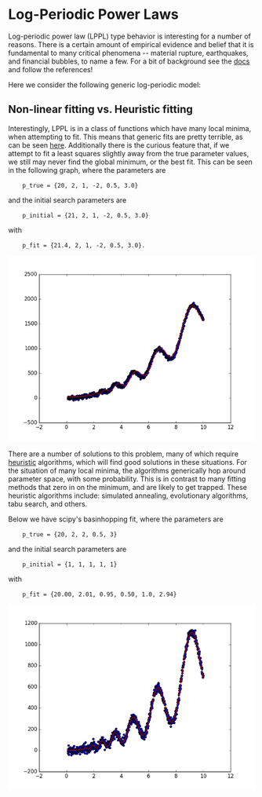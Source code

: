 # Log-Periodic Power Laws

Log-periodic power law (LPPL) type behavior is interesting for a number of
reasons.  There is a
certain amount of empirical evidence and belief that it is fundamental
to many critical phenomena -- material rupture, earthquakes, and financial
bubbles, to name a few.  For a bit of background see the [docs](docs/) and
follow the references!

Here we consider the following generic log-periodic model:



## Non-linear fitting vs. Heuristic fitting

Interestingly, LPPL is in a class of functions which have many local minima,
when attempting to fit. This means that generic fits are pretty terrible, as
can be seen [here](images/lppl_curve_fit_fit.png).  Additionally there is the
curious feature that, if we attempt
to fit a least squares slightly away from the true parameter values, we still
may never find the global minimum, or the best fit.  This can be seen in
the following graph, where the parameters are

```
	p_true = {20, 2, 1, -2, 0.5, 3.0}
```

and the initial search parameters are

```
	p_initial = {21, 2, 1, -2, 0.5, 3.0}
```

with

```
	p_fit = {21.4, 2, 1, -2, 0.5, 3.0}.
```

![Nonlinear LS](images/lppl_curve_fit_close.png)

There are a number of solutions to this problem, many of which require
[heuristic](https://en.wikipedia.org/wiki/Heuristic_(computer_science))
algorithms, which will find good solutions in these situations.
For the situation of many local minima, the algorithms generically hop around
parameter space, with some probability.  This is in contrast to many fitting
methods that zero in on the minimum, and are likely to get trapped.  These
heuristic algorithms include: simulated annealing, evolutionary algorithms,
tabu search, and others.

Below we have scipy's basinhopping fit, where the parameters are

```
	p_true = {20, 2, 2, 0.5, 3}
```
and the initial search parameters are
```
	p_initial = {1, 1, 1, 1, 1}
```
with
```
	p_fit = {20.00, 2.01, 0.95, 0.50, 1.0, 2.94}
```
![Basinhopping Fit](images/lppl_basinhopping_fit.png)
